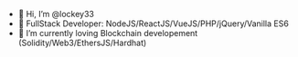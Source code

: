 - 👋 Hi, I’m @lockey33
- 👀 FullStack Developer: NodeJS/ReactJS/VueJS/PHP/jQuery/Vanilla ES6
- 🌱 I’m currently loving Blockchain developement (Solidity/Web3/EthersJS/Hardhat)


<!---
lockey33/lockey33 is a ✨ special ✨ repository because its `README.md` (this file) appears on your GitHub profile.
You can click the Preview link to take a look at your changes.
--->
